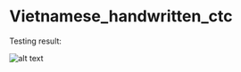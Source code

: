 # Vietnamese_handwritten_ctc

Testing result:

![alt text](https://github.com/hoanganhpham1006/Vietnamese_handwritten_ctc/blob/master/test_result.png)
      
